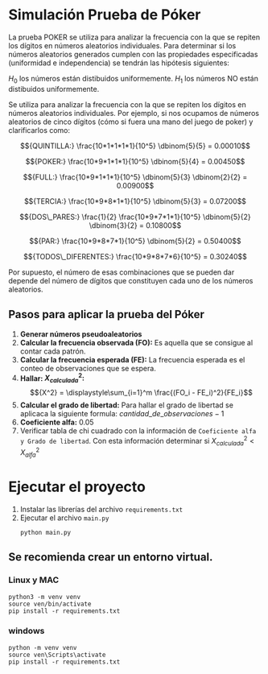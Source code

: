 # Simulación Prueba de Póker

La prueba POKER se utiliza para analizar la frecuencia con la que se repiten los dígitos en números aleatorios individuales. Para determinar si los números aleatorios generados cumplen con las propiedades especificadas (uniformidad e independencia) se tendrán las hipótesis siguientes:

${H_0}$ los números están distibuidos uniformemente.
${H_1}$ los números NO están distibuidos uniformemente.

Se utiliza para analizar la frecuencia con la que se repiten los dígitos en números aleatorios individuales. Por ejemplo, si nos ocupamos de números aleatorios de cinco dígitos (cómo si fuera una mano del juego de poker) y clarificarlos como:

$${QUINTILLA:} \frac{10*1*1*1*1}{10^5} \dbinom{5}{5} = 0.00010$$

$${POKER:} \frac{10*9*1*1*1}{10^5} \dbinom{5}{4} = 0.00450$$

$${FULL:} \frac{10*9*1*1*1}{10^5} \dbinom{5}{3} \dbinom{2}{2} = 0.00900$$

$${TERCIA:} \frac{10*9*8*1*1}{10^5} \dbinom{5}{3} = 0.07200$$

$${DOS\_PARES:} \frac{1}{2} \frac{10*9*7*1*1}{10^5} \dbinom{5}{2} \dbinom{3}{2} = 0.10800$$

$${PAR:} \frac{10*9*8*7*1}{10^5} \dbinom{5}{2} = 0.50400$$

$${TODOS\_DIFERENTES:} \frac{10*9*8*7*6}{10^5} = 0.30240$$

Por supuesto, el número de esas combinaciones que se pueden dar depende del número de dígitos que constituyen cada uno de los números aleatorios.

## Pasos para aplicar la prueba del Póker

1. **Generar números pseudoaleatorios**
2. **Calcular la frecuencia observada (FO):** Es aquella que se consigue al contar cada patrón.
3. **Calcular la frecuencia esperada (FE):** La frecuencia esperada es el conteo de observaciones que se espera.
4. **Hallar: ${X_{calculada}^2}:$**<br/>
    $${X^2} = \displaystyle\sum_{i=1}^m \frac{(FO_i - FE_i)^2}{FE_i}$$
5. **Calcular el grado de libertad:** Para hallar el grado de libertad se aplicaca la siguiente formula: ${cantidad\_de\_observaciones - 1}$
6. **Coeficiente alfa:** 0.05
7. Verificar tabla de chi cuadrado con la información de `Coeficiente alfa y Grado de libertad`. Con esta información determinar si ${X_{calculada}^2} < {X_{alfa}^2}$


# Ejecutar el proyecto
1. Instalar las librerías del archivo `requirements.txt`
2. Ejecutar el archivo `main.py`<br />
    ```
    python main.py
    ```

## Se recomienda crear un entorno virtual.
### Linux y MAC
```
python3 -m venv venv
source ven/bin/activate
pip install -r requirements.txt
```

### windows
```
python -m venv venv
source ven\Scripts\activate
pip install -r requirements.txt
```